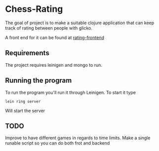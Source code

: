# Chess-Rating

The goal of project is to make a suitable clojure application that can keep track of rating between people with glicko.

A front end for it can be found at [rating-frontend](https://github.com/Quist/rating-frontend)

## Requirements

The project requires leinigen and mongo to run.


## Running the program

To run the program you'll run it through Leinigen. To start it type 

```
lein ring server
```

Will start the server

## TODO

Improve to have different games in regards to time limits.
Make a single runable script so you can do both frot and backend 
